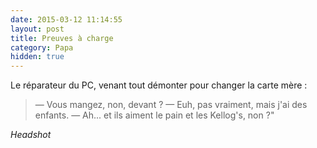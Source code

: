 ```yaml
---
date: 2015-03-12 11:14:55
layout: post
title: Preuves à charge
category: Papa
hidden: true
---
```


Le réparateur du PC, venant tout démonter pour changer la carte mère :

> — Vous mangez, non, devant ?
> — Euh, pas vraiment, mais j'ai des enfants.
> — Ah... et ils aiment le pain et les Kellog's, non ?"

_Headshot_
